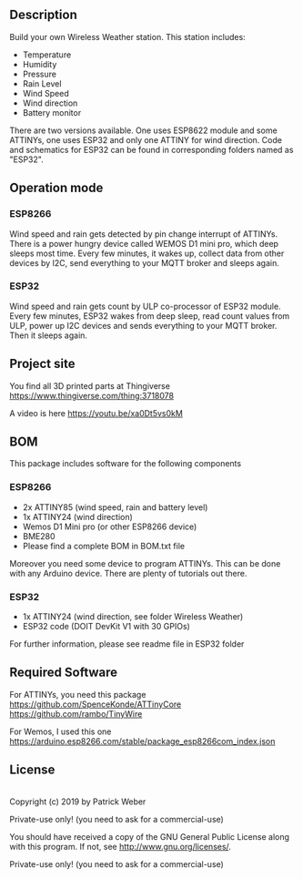 ## Description
Build your own Wireless Weather station. This station includes:
- Temperature
- Humidity
- Pressure
- Rain Level
- Wind Speed
- Wind direction
- Battery monitor

There are two versions available. One uses ESP8622 module and some ATTINYs, one uses ESP32 and only one ATTINY for wind direction. Code and schematics for ESP32 can be found in corresponding folders named as "ESP32".

## Operation mode
### ESP8266
Wind speed and rain gets detected by pin change interrupt of ATTINYs. 
There is a power hungry device called WEMOS D1 mini pro, which deep sleeps most time. 
Every few minutes, it wakes up, collect data from other devices by I2C, send everything to your MQTT broker and sleeps again.

### ESP32
Wind speed and rain gets count by ULP co-processor of ESP32 module. Every few minutes, ESP32 wakes from deep sleep, read count values from ULP, power up I2C devices and sends everything to your MQTT broker. Then it sleeps again.

## Project site
You find all 3D printed parts at Thingiverse 
https://www.thingiverse.com/thing:3718078

A video is here https://youtu.be/xa0Dt5vs0kM

## BOM
This package includes software for the following components
### ESP8266
- 2x ATTINY85 (wind speed, rain and battery level)
- 1x ATTINY24 (wind direction)
- Wemos D1 Mini pro (or other ESP8266 device)
- BME280
- Please find a complete BOM in BOM.txt file

Moreover you need some device to program ATTINYs. This can be done with any Arduino device. There are plenty of tutorials out there.

### ESP32
- 1x ATTINY24 (wind direction, see folder Wireless Weather)
- ESP32 code (DOIT DevKit V1 with 30 GPIOs)

For further information, please see readme file in ESP32 folder

## Required Software
For ATTINYs, you need this package
https://github.com/SpenceKonde/ATTinyCore
https://github.com/rambo/TinyWire

For Wemos, I used this one
https://arduino.esp8266.com/stable/package_esp8266com_index.json

## License
<br>Copyright (c) 2019 by Patrick Weber  

Private-use only! (you need to ask for a commercial-use)
 

You should have received a copy of the GNU General Public License
along with this program.  If not, see <http://www.gnu.org/licenses/>.

Private-use only! (you need to ask for a commercial-use)

